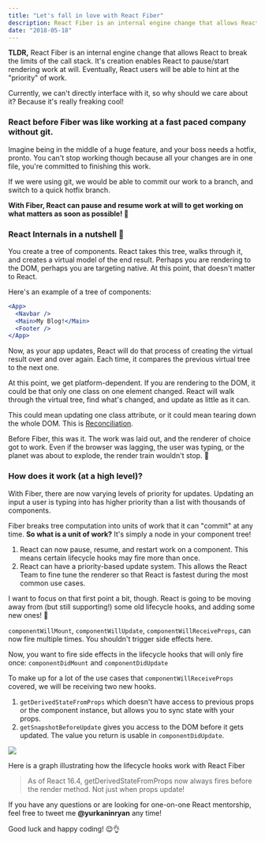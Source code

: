 ```yaml
---
title: "Let's fall in love with React Fiber"
description: React Fiber is an internal engine change that allows React to break the limits of the javascript call stack.
date: "2018-05-18"
---
```


**TLDR,** React Fiber is an internal engine change that allows React to break the limits of the call stack. It's creation enables React to pause/start rendering work at will. Eventually, React users will be able to hint at the "priority" of work.

Currently, we can't directly interface with it, so why should we care about it? Because it's really freaking cool!

### React before Fiber was like working at a fast paced company without git.

Imagine being in the middle of a huge feature, and your boss needs a hotfix, pronto. You can't stop working though because all your changes are in one file, you're committed to finishing this work.

If we were using git, we would be able to commit our work to a branch, and switch to a quick hotfix branch.

**With Fiber, React can pause and resume work at will to get working on what matters as soon as possible! 🎉**

### React Internals in a nutshell 🥜

You create a tree of components. React takes this tree, walks through it, and creates a virtual model of the end result. Perhaps you are rendering to the DOM, perhaps you are targeting native. At this point, that doesn't matter to React.

Here's an example of a tree of components:

```jsx
<App>
  <Navbar />
  <Main>My Blog!</Main>
  <Footer />
</App>
```


Now, as your app updates, React will do that process of creating the virtual result over and over again. Each time, it compares the previous virtual tree to the next one.

At this point, we get platform-dependent. If you are rendering to the DOM, it could be that only one class on one element changed. React will walk through the virtual tree, find what's changed, and update as little as it can.

This could mean updating one class attribute, or it could mean tearing down the whole DOM. This is [Reconciliation](https://reactjs.org/docs/reconciliation.html).

Before Fiber, this was it. The work was laid out, and the renderer of choice got to work. Even if the browser was lagging, the user was typing, or the planet was about to explode, the render train wouldn't stop. 🚋

### How does it work (at a high level)?

With Fiber, there are now varying levels of priority for updates. Updating an input a user is typing into has higher priority than a list with thousands of components.

Fiber breaks tree computation into units of work that it can "commit" at any time. **So what is a unit of work?** It's simply a node in your component tree! 

1.  React can now pause, resume, and restart work on a component. This means certain lifecycle hooks may fire more than once.
2.  React can have a priority-based update system. This allows the React Team to fine tune the renderer so that React is fastest during the most common use cases.

I want to focus on that first point a bit, though. React is going to be moving away from (but still supporting!) some old lifecycle hooks, and adding some new ones! 🚀

`componentWillMount`, `componentWillUpdate`, `componentWillReceiveProps`, can now fire multiple times. You shouldn't trigger side effects here.

Now, you want to fire side effects in the lifecycle hooks that will only fire once: `componentDidMount` and `componentDidUpdate`

To make up for a lot of the use cases that `componentWillReceiveProps` covered, we will be receiving two new hooks.

1.  `getDerivedStateFromProps` which doesn't have access to previous props or the component instance, but allows you to sync state with your props.
2.  `getSnapshotBeforeUpdate` gives you access to the DOM before it gets updated. The value you return is usable in `componentDidUpdate`.

![](https://cdn-images-1.medium.com/max/1600/0*OoDfQ7pzAqg6yETH.)
<figcaption>Here is a graph illustrating how the lifecycle hooks work with React Fiber</figcaption>

> As of React 16.4, getDerivedStateFromProps now always fires before the render method. Not just when props update!

If you have any questions or are looking for one-on-one React mentorship, feel free to tweet me **@yurkaninryan** any time!

Good luck and happy coding! 😌👌